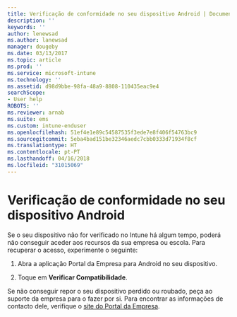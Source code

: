 ```yaml
---
title: Verificação de conformidade no seu dispositivo Android | Documentos da Microsoft
description: ''
keywords: ''
author: lenewsad
ms.author: lanewsad
manager: dougeby
ms.date: 03/13/2017
ms.topic: article
ms.prod: ''
ms.service: microsoft-intune
ms.technology: ''
ms.assetid: d98d9bbe-98fa-48a9-8808-110435eac9e4
searchScope:
- User help
ROBOTS: ''
ms.reviewer: arnab
ms.suite: ems
ms.custom: intune-enduser
ms.openlocfilehash: 51ef4e1e89c54587535f3ede7e8f406f54763bc9
ms.sourcegitcommit: 5eba4bad151be32346aedc7cbb0333d71934f8cf
ms.translationtype: HT
ms.contentlocale: pt-PT
ms.lasthandoff: 04/16/2018
ms.locfileid: "31015069"
---
```

# <a name="check-compliance-on-your-android-device"></a>Verificação de conformidade no seu dispositivo Android

Se o seu dispositivo não for verificado no Intune há algum tempo, poderá não conseguir aceder aos recursos da sua empresa ou escola. Para recuperar o acesso, experimente o seguinte:

1. Abra a aplicação Portal da Empresa para Android no seu dispositivo.

2. Toque em **Verificar Compatibilidade**.

Se não conseguir repor o seu dispositivo perdido ou roubado, peça ao suporte da empresa para o fazer por si. Para encontrar as informações de contacto dele, verifique o [site do Portal da Empresa](https://portal.manage.microsoft.com#HelpDeskDialog).
